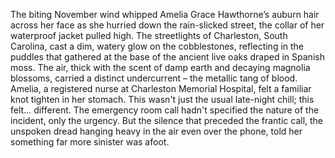 The biting November wind whipped Amelia Grace Hawthorne’s auburn hair across her face as she hurried down the rain-slicked street, the collar of her waterproof jacket pulled high.  The streetlights of Charleston, South Carolina, cast a dim, watery glow on the cobblestones, reflecting in the puddles that gathered at the base of the ancient live oaks draped in Spanish moss.  The air, thick with the scent of damp earth and decaying magnolia blossoms, carried a distinct undercurrent – the metallic tang of blood.  Amelia, a registered nurse at Charleston Memorial Hospital, felt a familiar knot tighten in her stomach.  This wasn't just the usual late-night chill; this felt… different.  The emergency room call hadn't specified the nature of the incident, only the urgency.  But the silence that preceded the frantic call, the unspoken dread hanging heavy in the air even over the phone, told her something far more sinister was afoot.
